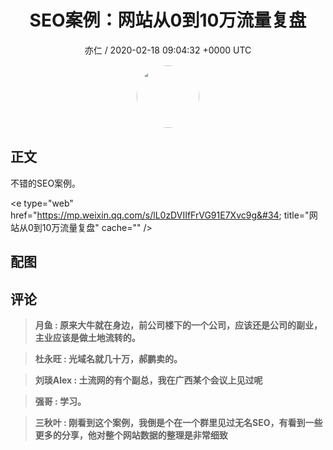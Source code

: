 <h1 align="center">SEO案例：网站从0到10万流量复盘</h1>
<p align="center">
    <a>亦仁 / 2020-02-18 09:04:32 &#43;0000 UTC</a>
</p>

<div align="center">
    <img src="https://images.zsxq.com/Fn3NQqCN8nuGF86yZPXSbEsl0mb3?e=1590940799&amp;token=kIxbL07-8jAj8w1n4s9zv64FuZZNEATmlU_Vm6zD:pfbNc8W3hS0oYG_hyXXh_rHMHuc=" width="100" height="100" style="border:1px solid;border-radius:50%; color:#ffffff"/>
</div>

## 正文

<div>
不错的SEO案例。

&lt;e type=&#34;web&#34; href=&#34;https://mp.weixin.qq.com/s/lL0zDVIIfFrVG91E7Xvc9g&#34; title=&#34;网站从0到10万流量复盘&#34; cache=&#34;&#34; /&gt;
</div>

## 配图
<div class="image" align="center">

</div>

## 评论

<div align="left">
<div>

<blockquote >
<span> <strong>月鱼 : 原来大牛就在身边，前公司楼下的一个公司，应该还是公司的副业，主业应该是做土地流转的。 </strong></span>
</blockquote>

<blockquote >
<span> <strong>杜永旺 : 光域名就几十万，郝鹏卖的。 </strong></span>
</blockquote>

<blockquote >
<span> <strong>刘琰Alex : 土流网的有个副总，我在广西某个会议上见过呢 </strong></span>
</blockquote>

<blockquote >
<span> <strong>强哥 : 学习。 </strong></span>
</blockquote>

<blockquote >
<span> <strong>三秋叶 : 刚看到这个案例，我倒是个在一个群里见过无名SEO，有看到一些更多的分享，他对整个网站数据的整理是非常细致 </strong></span>
</blockquote>

</div>
</div>